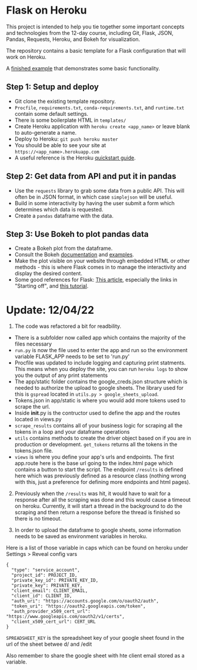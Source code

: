 # Flask on Heroku

This project is intended to help you tie together some important concepts and
technologies from the 12-day course, including Git, Flask, JSON, Pandas,
Requests, Heroku, and Bokeh for visualization.

The repository contains a basic template for a Flask configuration that will
work on Heroku.

A [finished example](https://lemurian.herokuapp.com) that demonstrates some basic functionality.

## Step 1: Setup and deploy
- Git clone the existing template repository.
- `Procfile`, `requirements.txt`, `conda-requirements.txt`, and `runtime.txt`
  contain some default settings.
- There is some boilerplate HTML in `templates/`
- Create Heroku application with `heroku create <app_name>` or leave blank to
  auto-generate a name.
- Deploy to Heroku: `git push heroku master`
- You should be able to see your site at `https://<app_name>.herokuapp.com`
- A useful reference is the Heroku [quickstart guide](https://devcenter.heroku.com/articles/getting-started-with-python).

## Step 2: Get data from API and put it in pandas
- Use the `requests` library to grab some data from a public API. This will
  often be in JSON format, in which case `simplejson` will be useful.
- Build in some interactivity by having the user submit a form which determines which data is requested.
- Create a `pandas` dataframe with the data.

## Step 3: Use Bokeh to plot pandas data
- Create a Bokeh plot from the dataframe.
- Consult the Bokeh [documentation](http://bokeh.pydata.org/en/latest/docs/user_guide/embed.html)
  and [examples](https://github.com/bokeh/bokeh/tree/master/examples/embed).
- Make the plot visible on your website through embedded HTML or other methods - this is where Flask comes in to manage the interactivity and display the desired content.
- Some good references for Flask: [This article](https://realpython.com/blog/python/python-web-applications-with-flask-part-i/), especially the links in "Starting off", and [this tutorial](https://github.com/bev-a-tron/MyFlaskTutorial).


# Update: 12/04/22

1. The code was refactored a bit for readbility.
- There is a subfolder now called app which contains the majority of the files necessary
- `run.py` is now the file used to enter the app and run so the environment variable FLASK_APP needs to be set to 'run.py'
- Procfile was updated to include logging and capturing print statments. This means when you deploy the site, you can run `heroku logs` to show you the output of any print statements
- The app/static folder contains the google_creds.json structure which is needed to authorize the upload to google sheets. The library used for this is `gspread` located in `utils.py > google_sheets_upload`.
- Tokens.json in app/static is where you would add more tokens used to scrape the url.
- Inside __init__.py is the contructor used to define the app and the routes located in views.py
- `scrape_results` contains all of your business logic for scraping all the tokens in a loop and your dataframe operations
- `utils` contains methods to create the driver object based on if you are in production or development. `get_tokens` returns all the tokens in the tokens.json file.
- `views` is where you define your app's urls and endpoints. The first app.route here is the base url going to the index.html page which contains a button to start the script. The endpoint `/results` is defined here which was previously defined as a resource class (nothing wrong with this, just a preference for defining more endpoints and html pages).

2. Previously when the `/results` was hit, it would have to wait for a response after all the scraping was done and this would cause a timeout on heroku. Currently, it will start a thread in the background to do the scraping and then return a response before the thread is finished so there is no timeout.

3. In order to upload the dataframe to google sheets, some information needs to be saved as environment variables in heroku.

Here is a list of those variable in caps which can be found on heroku under Settings > Reveal config vars
```
{
  "type": "service_account",
  "project_id": PROJECT_ID,
  "private_key_id": PRIVATE_KEY_ID,
  "private_key": PRIVATE_KEY,
  "client_email": CLIENT_EMAIL,
  "client_id": CLIENT_ID,
  "auth_uri": "https://accounts.google.com/o/oauth2/auth",
  "token_uri": "https://oauth2.googleapis.com/token",
  "auth_provider_x509_cert_url": "https://www.googleapis.com/oauth2/v1/certs",
  "client_x509_cert_url": CERT_URL
}
```

`SPREADSHEET_KEY` is the spreadsheet key of your google sheet found in the url of the sheet betwee d/ and /edit

Also remember to share the google sheet with hte client email stored as a variable.

